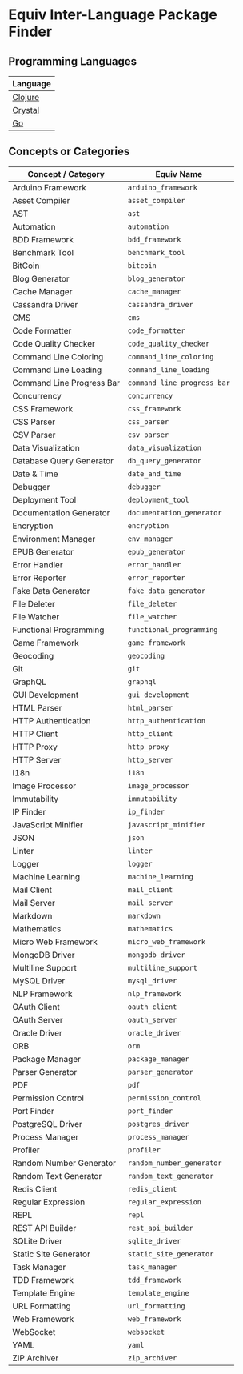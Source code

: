 # Equiv Inter-Language Package Finder

## Programming Languages

| Language |
| -------- |
| [Clojure](./clojure.yml) |
| [Crystal](./crystal.yml) |
| [Go](./go.yml) |

## Concepts or Categories

| Concept / Category        | Equiv Name                  |
|---------------------------|-----------------------------|
| Arduino Framework         | `arduino_framework`         |
| Asset Compiler            | `asset_compiler`            |
| AST                       | `ast`                       |
| Automation                | `automation`                |
| BDD Framework             | `bdd_framework`             |
| Benchmark Tool            | `benchmark_tool`            |
| BitCoin                   | `bitcoin`                   |
| Blog Generator            | `blog_generator`            |
| Cache Manager             | `cache_manager`             |
| Cassandra Driver          | `cassandra_driver`          |
| CMS                       | `cms`                       |
| Code Formatter            | `code_formatter`            |
| Code Quality Checker      | `code_quality_checker`      |
| Command Line Coloring     | `command_line_coloring`     |
| Command Line Loading      | `command_line_loading`      |
| Command Line Progress Bar | `command_line_progress_bar` |
| Concurrency               | `concurrency`               |
| CSS Framework             | `css_framework`             |
| CSS Parser                | `css_parser`                |
| CSV Parser                | `csv_parser`                |
| Data Visualization        | `data_visualization`        |
| Database Query Generator  | `db_query_generator`        |
| Date & Time               | `date_and_time`             |
| Debugger                  | `debugger`                  |
| Deployment Tool           | `deployment_tool`           |
| Documentation Generator   | `documentation_generator`   |
| Encryption                | `encryption`                |
| Environment Manager       | `env_manager`               |
| EPUB Generator            | `epub_generator`            |
| Error Handler             | `error_handler`             |
| Error Reporter            | `error_reporter`            |
| Fake Data Generator       | `fake_data_generator`       |
| File Deleter              | `file_deleter`              |
| File Watcher              | `file_watcher`              |
| Functional Programming    | `functional_programming`    |
| Game Framework            | `game_framework`            |
| Geocoding                 | `geocoding`                 |
| Git                       | `git`                       |
| GraphQL                   | `graphql`                   |
| GUI Development           | `gui_development`           |
| HTML Parser               | `html_parser`               |
| HTTP Authentication       | `http_authentication`       |
| HTTP Client               | `http_client`               |
| HTTP Proxy                | `http_proxy`                |
| HTTP Server               | `http_server`               |
| I18n                      | `i18n`                      |
| Image Processor           | `image_processor`           |
| Immutability              | `immutability`              |
| IP Finder                 | `ip_finder`                 |
| JavaScript Minifier       | `javascript_minifier`       |
| JSON                      | `json`                      |
| Linter                    | `linter`                    |
| Logger                    | `logger`                    |
| Machine Learning          | `machine_learning`          |
| Mail Client               | `mail_client`               |
| Mail Server               | `mail_server`               |
| Markdown                  | `markdown`                  |
| Mathematics               | `mathematics`               |
| Micro Web Framework       | `micro_web_framework`       |
| MongoDB Driver            | `mongodb_driver`            |
| Multiline Support         | `multiline_support`         |
| MySQL Driver              | `mysql_driver`              |
| NLP Framework             | `nlp_framework`             |
| OAuth Client              | `oauth_client`              |
| OAuth Server              | `oauth_server`              |
| Oracle Driver             | `oracle_driver`             |
| ORB                       | `orm`                       |
| Package Manager           | `package_manager`           |
| Parser Generator          | `parser_generator`          |
| PDF                       | `pdf`                       |
| Permission Control        | `permission_control`        |
| Port Finder               | `port_finder`               |
| PostgreSQL Driver         | `postgres_driver`           |
| Process Manager           | `process_manager`           |
| Profiler                  | `profiler`                  |
| Random Number Generator   | `random_number_generator`   |
| Random Text Generator     | `random_text_generator`     |
| Redis Client              | `redis_client`              |
| Regular Expression        | `regular_expression`        |
| REPL                      | `repl`                      |
| REST API Builder          | `rest_api_builder`          |
| SQLite Driver             | `sqlite_driver`             |
| Static Site Generator     | `static_site_generator`     |
| Task Manager              | `task_manager`              |
| TDD Framework             | `tdd_framework`             |
| Template Engine           | `template_engine`           |
| URL Formatting            | `url_formatting`            |
| Web Framework             | `web_framework`             |
| WebSocket                 | `websocket`                 |
| YAML                      | `yaml`                      |
| ZIP Archiver              | `zip_archiver`              |
